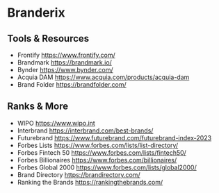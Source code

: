 # Branderix

## Tools & Resources

- Frontify https://www.frontify.com/
- Brandmark https://brandmark.io/
- Bynder https://www.bynder.com/
- Acquia DAM https://www.acquia.com/products/acquia-dam
- Brand Folder https://brandfolder.com/

## Ranks & More

- WIPO https://www.wipo.int
- Interbrand https://interbrand.com/best-brands/
- Futurebrand https://www.futurebrand.com/futurebrand-index-2023
- Forbes Lists https://www.forbes.com/lists/list-directory/
- Forbes Fintech 50 https://www.forbes.com/lists/fintech50/
- Forbes Billionaires https://www.forbes.com/billionaires/
- Forbes Global 2000 https://www.forbes.com/lists/global2000/
- Brand Directory https://brandirectory.com/
- Ranking the Brands https://rankingthebrands.com/
